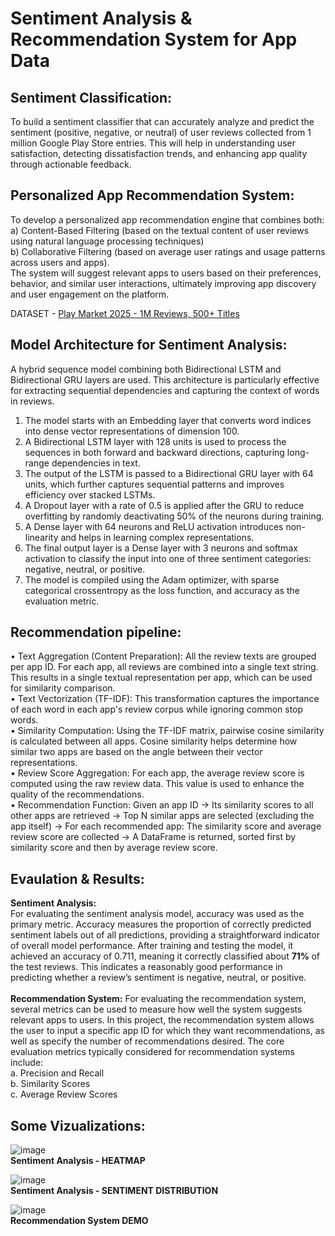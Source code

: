 # Sentiment Analysis & Recommendation System for App Data

## Sentiment Classification: </br>
To build a sentiment classifier that can accurately analyze and predict the sentiment (positive, negative, or neutral) of user reviews collected from 1 million Google Play Store entries. This will help in understanding user satisfaction, detecting dissatisfaction trends, and enhancing app quality through actionable feedback.

## Personalized App Recommendation System:</br>
To develop a personalized app recommendation engine that combines both:</br>
a) Content-Based Filtering (based on the textual content of user reviews using natural language processing techniques)</br>
b) Collaborative Filtering (based on average user ratings and usage patterns across users and apps). </br>
The system will suggest relevant apps to users based on their preferences, behavior, and similar user interactions, ultimately improving app discovery and user engagement on the platform.

DATASET - [Play Market 2025 - 1M Reviews, 500+ Titles](https://www.kaggle.com/datasets/dmytrobuhai/play-market-2025-1m-reviews-500-titles)

## Model Architecture for Sentiment Analysis: </br>
A hybrid sequence model combining both Bidirectional LSTM and Bidirectional GRU layers are used. This architecture is particularly effective for extracting sequential dependencies and capturing the context of words in reviews.</br>
1. The model starts with an Embedding layer that converts word indices into dense vector representations of dimension 100.</br>
2. A Bidirectional LSTM layer with 128 units is used to process the sequences in both forward and backward directions, capturing long-range dependencies in text.</br>
3. The output of the LSTM is passed to a Bidirectional GRU layer with 64 units, which further captures sequential patterns and improves efficiency over stacked LSTMs.</br>
4. A Dropout layer with a rate of 0.5 is applied after the GRU to reduce overfitting by randomly deactivating 50% of the neurons during training.</br>
5. A Dense layer with 64 neurons and ReLU activation introduces non-linearity and helps in learning complex representations.</br>
6. The final output layer is a Dense layer with 3 neurons and softmax activation to classify the input into one of three sentiment categories: negative, neutral, or positive.</br>
7. The model is compiled using the Adam optimizer, with sparse categorical crossentropy as the loss function, and accuracy as the evaluation metric.</br>

## Recommendation pipeline: </br>
• Text Aggregation (Content Preparation): All the review texts are grouped per app ID. For each app, all reviews are combined into a single text string. This results in a single textual representation per app, which can be used for similarity comparison.</br>
• Text Vectorization (TF-IDF): This transformation captures the importance of each word in each app's review corpus while ignoring common stop words.</br>
• Similarity Computation: Using the TF-IDF matrix, pairwise cosine similarity is calculated between all apps. Cosine similarity helps determine how similar two apps are based on the angle between their vector representations. </br>
• Review Score Aggregation: For each app, the average review score is computed using the raw review data. This value is used to enhance the quality of the recommendations.</br>
• Recommendation Function: Given an app ID -> Its similarity scores to all other apps are retrieved -> Top N similar apps are selected (excluding the app itself) -> For each recommended app: The similarity score and average review score are collected -> A DataFrame is returned, sorted first by similarity score and then by average review score.</br>

## Evaulation & Results: </br>
<b>Sentiment Analysis:</b></br>
For evaluating the sentiment analysis model, accuracy was used as the primary metric. Accuracy measures the proportion of correctly predicted sentiment labels out of all predictions, providing a straightforward indicator of overall model performance. After training and testing the model, it achieved an accuracy of 0.711, meaning it correctly classified about <b> 71% </b> of the test reviews. This indicates a reasonably good performance in predicting whether a review’s sentiment is negative, neutral, or positive.</br>
</br>
<b>Recommendation System:</b> For evaluating the recommendation system, several metrics can be used to measure how well the system suggests relevant apps to users. In this project, the recommendation system allows the user to input a specific app ID for which they want recommendations, as well as specify the number of recommendations desired. The core evaluation metrics typically considered for recommendation systems include: </br>
a. Precision and Recall </br>
b. Similarity Scores </br>
c. Average Review Scores</br>

## Some Vizualizations: </br>
![image](https://github.com/user-attachments/assets/2f35153a-593c-4855-83d4-8264f49df62e) </br>
<b> Sentiment Analysis - HEATMAP </b> </br>

![image](https://github.com/user-attachments/assets/9b15829c-fee1-443f-9756-0a8290c36255) </br>
<b> Sentiment Analysis - SENTIMENT DISTRIBUTION </b> </br>

![image](https://github.com/user-attachments/assets/253fe73b-13f7-46ea-b5bf-34cf2463634f) </br>
<b> Recommendation System DEMO </b>

